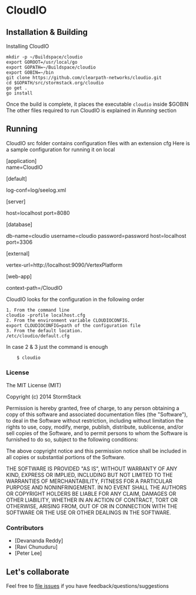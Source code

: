 CloudIO
=========

Installation & Building
--------------
Installing CloudIO 
```
mkdir -p ~/Buildspace/cloudio
export GOROOT=/usr/local/go
export GOPATH=~/Buildspace/cloudio
export GOBIN=~/bin
git clone https://github.com/clearpath-networks/cloudio.git
cd $GOPATH/src/stormstack.org/cloudio
go get .
go install
```
Once the build is complete, it places the executable `cloudio` inside $GOBIN
The other files required to run CloudIO is explained in <i>Running</i> section

Running
---------
CloudIO src folder contains configuration files with an extension cfg
Here is a sample configuration for running it on local

[application]<br>
name=CloudIO


[default]<br>

log-conf=log/seelog.xml

[server]<br>

host=localhost
port=8080

[database]<br>

db-name=cloudio
username=cloudio
password=password
host=localhost
port=3306


[external]<br>

vertex-url=http://localhost:9090/VertexPlatform


[web-app]<br>

context-path=/CloudIO

CloudIO looks for the configuration in the following order

    1. From the command line
    cloudio -profile localhost.cfg
    2. From the environment variable CLOUDIOCONFIG.
    export CLOUDIOCONFIG=path of the configuration file
    3. From the default location.
    /etc/cloudio/default.cfg
In case 2 & 3  just the command is enough
```
    $ cloudio
``` 

### License
The MIT License (MIT)

Copyright (c) 2014 StormStack

Permission is hereby granted, free of charge, to any person obtaining a copy
of this software and associated documentation files (the "Software"), to deal
in the Software without restriction, including without limitation the rights
to use, copy, modify, merge, publish, distribute, sublicense, and/or sell
copies of the Software, and to permit persons to whom the Software is
furnished to do so, subject to the following conditions:

The above copyright notice and this permission notice shall be included in all 
copies or substantial portions of the Software.

THE SOFTWARE IS PROVIDED "AS IS", WITHOUT WARRANTY OF ANY KIND, EXPRESS OR
IMPLIED, INCLUDING BUT NOT LIMITED TO THE WARRANTIES OF MERCHANTABILITY,
FITNESS FOR A PARTICULAR PURPOSE AND NONINFRINGEMENT. IN NO EVENT SHALL THE 
AUTHORS OR COPYRIGHT HOLDERS BE LIABLE FOR ANY CLAIM, DAMAGES OR OTHER
LIABILITY, WHETHER IN AN ACTION OF CONTRACT, TORT OR OTHERWISE, ARISING FROM,
OUT OF OR IN CONNECTION WITH THE SOFTWARE OR THE USE OR OTHER DEALINGS IN THE 
SOFTWARE.


### Contributors
* [Devananda Reddy]
* [Ravi Chunuduru]
* [Peter Lee]


## Let's collaborate
Feel free to [file issues](https://github.com/stormstack/cloudio/issues) if you have feedback/questions/suggestions
